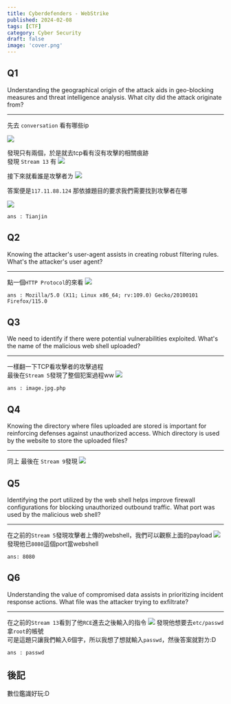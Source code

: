 ```yaml
---
title: Cyberdefenders - WebStrike
published: 2024-02-08
tags: [CTF]
category: Cyber Security
draft: false
image: 'cover.png'
---
```


## Q1


Understanding the geographical origin of the attack aids in geo-blocking measures and threat intelligence analysis. What city did the attack originate from?

------------

先去 ``conversation`` 看有哪些ip

![](image-1.png)

發現只有兩個，於是就去tcp看有沒有攻擊的相關痕跡   
發現 ``Stream 13`` 有
![](image.png)

接下來就看誰是攻擊者ㄌ
![](image-2.png)

答案便是``117.11.88.124`` 那依據題目的要求我們需要找到攻擊者在哪

![](image-3.png)

``ans : Tianjin``


## Q2


Knowing the attacker's user-agent assists in creating robust filtering rules. What's the attacker's user agent?

--------

點一個``HTTP Protocol``的來看
![](image-4.png)

``ans : Mozilla/5.0 (X11; Linux x86_64; rv:109.0) Gecko/20100101 Firefox/115.0``


## Q3


We need to identify if there were potential vulnerabilities exploited. What's the name of the malicious web shell uploaded?

-----------

一樣翻一下TCP看攻擊者的攻擊過程  
最後在``Stream 5``發現了整個犯案過程ww
![](image-5.png)


``ans : image.jpg.php``

## Q4

Knowing the directory where files uploaded are stored is important for reinforcing defenses against unauthorized access. Which directory is used by the website to store the uploaded files?

---------------

同上
最後在 ``Stream 9``發現
![](image-7.png)

##  Q5



Identifying the port utilized by the web shell helps improve firewall configurations for blocking unauthorized outbound traffic. What port was used by the malicious web shell?

-------------

在之前的``Stream 5``發現攻擊者上傳的webshell，我們可以觀察上面的payload
![](image-6.png)
發現他已``8080``這個port當webshell

``ans: 8080``

## Q6


Understanding the value of compromised data assists in prioritizing incident response actions. What file was the attacker trying to exfiltrate?

------------

在之前的``Stream 13``看到了他``RCE``進去之後輸入的指令
![](image-8.png)
發現他想要去``etc/passwd``拿``root``的帳號  
可是這題只讓我們輸入6個字，所以我想了想就輸入``passwd``，然後答案就對ㄌ:D


``ans : passwd``


## 後記

數位鑑識好玩:D